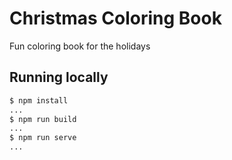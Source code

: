 # Christmas Coloring Book

Fun coloring book for the holidays

## Running locally

```bash
$ npm install
...
$ npm run build
...
$ npm run serve
...
```
